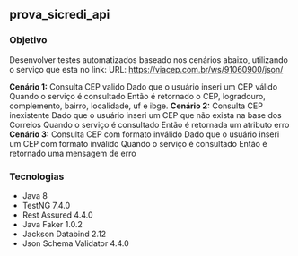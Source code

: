 ## prova_sicredi_api


### Objetivo
Desenvolver testes automatizados baseado nos cenários abaixo, utilizando o serviço que esta no link:
URL: https://viacep.com.br/ws/91060900/json/

**Cenário 1:** Consulta CEP valido
Dado que o usuário inseri um CEP válido
Quando o serviço é consultado
Então é retornado o CEP, logradouro, complemento, bairro, localidade, uf e ibge.
**Cenário 2:** Consulta CEP inexistente
Dado que o usuário inseri um CEP que não exista na base dos Correios
Quando o serviço é consultado
Então é retornada um atributo erro
**Cenário 3:** Consulta CEP com formato inválido
Dado que o usuário inseri um CEP com formato inválido
Quando o serviço é consultado
Então é retornado uma mensagem de erro

### Tecnologias
- Java 8
- TestNG 7.4.0
- Rest Assured 4.4.0
- Java Faker  1.0.2
- Jackson Databind 2.12
- Json Schema Validator 4.4.0



